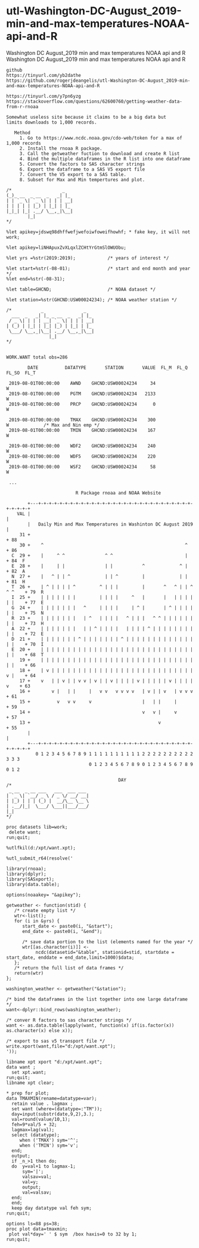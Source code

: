 # utl-Washington-DC-August_2019-min-and-max-temperatures-NOAA-api-and-R
Washington DC August_2019 min and max temperatures NOAA api and R 
    Washington DC August_2019 min and max temperatures NOAA api and R                                                                        
                                                                                                                                             
    github                                                                                                                                   
    https://tinyurl.com/yb2dathe                                                                                                             
    https://github.com/rogerjdeangelis/utl-Washington-DC-August_2019-min-and-max-temperatures-NOAA-api-and-R                                 
                                                                                                                                             
    https://tinyurl.com/y7pn6yzg                                                                                                             
    https://stackoverflow.com/questions/62600760/getting-weather-data-from-r-rnoaa                                                           
                                                                                                                                             
    Somewhat useless site because it claims to be a big data but                                                                             
    limits downloads to 1,000 records.                                                                                                       
                                                                                                                                             
       Method                                                                                                                                
         1. Go to https://www.ncdc.noaa.gov/cdo-web/token for a max of 1,000 records                                                         
         2. Install the rnoaa R package.                                                                                                     
         3. Call the getweather fuction to download and create R list                                                                        
         4. Bind the multiple dataframes in the R list into one dataframe                                                                    
         5. Convert the factors to SAS character strings                                                                                     
         6. Export the dataframe to a SAS V5 export file                                                                                     
         7. Convert the V5 export to a SAS table.                                                                                            
         8. Subset for Max and Min tempertures and plot.                                                                                     
                                                                                                                                             
    /*                   _                                                                                                                   
    (_)_ __  _ __  _   _| |_                                                                                                                 
    | | `_ \| `_ \| | | | __|                                                                                                                
    | | | | | |_) | |_| | |_                                                                                                                 
    |_|_| |_| .__/ \__,_|\__|                                                                                                                
            |_|                                                                                                                              
    */                                                                                                                                       
                                                                                                                                             
    %let apikey=jdswq98dhffwefjwefoiwfoweifhowhf; * fake key, it will not work;                                                              
                                                                                                                                             
    %let apikey=liNHApuxZvXLqxlZCHtYrGtmSlOWUObu;                                                                                            
                                                                                                                                             
    %let yrs =%str(2019:2019);            /* years of interest */                                                                            
                                                                                                                                             
    %let start=%str(-08-01);              /* start and end month and year */                                                                 
    %let end=%str(-08-31);                                                                                                                   
                                                                                                                                             
    %let table=GHCND;                     /* NOAA dataset */                                                                                 
                                                                                                                                             
    %let station=%str(GHCND:USW00024234); /* NOAA weather station */                                                                         
                                                                                                                                             
    /*           _               _                                                                                                           
      ___  _   _| |_ _ __  _   _| |_                                                                                                         
     / _ \| | | | __| `_ \| | | | __|                                                                                                        
    | (_) | |_| | |_| |_) | |_| | |_                                                                                                         
     \___/ \__,_|\__| .__/ \__,_|\__|                                                                                                        
                    |_|                                                                                                                      
    */                                                                                                                                       
                                                                                                                                             
                                                                                                                                             
    WORK.WANT total obs=286                                                                                                                  
                                                                                                                                             
            DATE          DATATYPE       STATION       VALUE  FL_M  FL_Q  FL_SO  FL_T                                                        
                                                                                                                                             
     2019-08-01T00:00:00    AWND    GHCND:USW00024234     34                W                                                                
     2019-08-01T00:00:00    PGTM    GHCND:USW00024234   2133                W                                                                
     2019-08-01T00:00:00    PRCP    GHCND:USW00024234      0                W                                                                
                                                                                                                                             
     2019-08-01T00:00:00    TMAX    GHCND:USW00024234    300                W             /* Max and Nin emp */                              
     2019-08-01T00:00:00    TMIN    GHCND:USW00024234    167                W                                                                
                                                                                                                                             
     2019-08-01T00:00:00    WDF2    GHCND:USW00024234    240                W                                                                
     2019-08-01T00:00:00    WDF5    GHCND:USW00024234    220                W                                                                
     2019-08-01T00:00:00    WSF2    GHCND:USW00024234     58                W                                                                
                                                                                                                                             
     ...                                                                                                                                     
                                                                                                                                             
                              R Package rnoaa and NOAA Website                                                                               
                                                                                                                                             
            +---+-+-+-+-+-+-+-+-+-+-+-+-+-+-+-+-+-+-+-+-+-+-+-+-+-+-+-+-+-+-+-+-+-+                                                          
        VAL |                                                                     |                                                          
            |   Daily Min and Max Temperatures in Washinton DC August 2019        |                                                          
         31 +                                                                     + 88                                                       
         30 +    ^                                                     ^          + 86                                                       
      C  29 +    |     ^ ^               ^ ^                           |          + 84  F                                                    
      E  28 +    |     | |               | |           ^             ^ |          + 82  A                                                    
      N  27 +    |   ^ | | ^             | | ^         |             | |          + 81  H                                                    
      T  26 +    | ^ | | | | ^         ^ | | |         |       ^   ^ | | ^ ^ ^    + 79  R                                                    
      I  25 +    | | | | | | |         | | | |     ^   |       |   | | | | | |    + 77  E                                                    
      G  24 +    | | | | | | |   ^     | | | |     | ^ |       | ^ | | | | | |    + 75  N                                                    
      R  23 +    | | | | | | |   | ^   | | | |   ^ | | |   ^ ^ | | | | | | | |    + 73  H                                                    
      A  22 +    | | | | | | |   | | ^ | | | |   | | | | ^ | | | | | | | | | |    + 72  E                                                    
      D  21 +    | | | | | | | ^ | | | | | | | ^ | | | | | | | | | | | | | | |    + 70  I                                                    
      E  20 +    | | | | | | | | | | | | | | | | | | | | | | | | | | | | | | |    + 68  T                                                    
         19 +    | | | | | | | | | | | | | | | | | | | | | | | | | | | | | | |    + 66                                                       
         18 +    | v | | | | | | | | | | | | | | | | | | | | | | | | | | | v |    + 64                                                       
         17 +    v   | | v | | v v | v | | v | | | | v | | | | | v | | | |   v    + 63                                                       
         16 +        v |   | |     |   v v   v v v v   | v | | v   | v v v        + 61                                                       
         15 +          v   v v     v                   |   | |     |              + 59                                                       
         14 +                                          v   v |     v              + 57                                                       
         13 +                                                v                    + 55                                                       
            |                                                                     |                                                          
            +---+-+-+-+-+-+-+-+-+-+-+-+-+-+-+-+-+-+-+-+-+-+-+-+-+-+-+-+-+-+-+-+-+-+                                                          
               0 1 2 3 4 5 6 7 8 9 1 1 1 1 1 1 1 1 1 1 2 2 2 2 2 2 2 2 2 2 3 3 3                                                             
                                   0 1 2 3 4 5 6 7 8 9 0 1 2 3 4 5 6 7 8 9 0 1 2                                                             
                                                                                                                                             
                                              DAY                                                                                            
    /*                                                                                                                                       
     _ __  _ __ ___   ___  ___ ___                                                                                                           
    | `_ \| `__/ _ \ / _ \/ __/ __|                                                                                                          
    | |_) | | | (_) |  __/\__ \__ \                                                                                                          
    | .__/|_|  \___/ \___||___/___/                                                                                                          
    |_|                                                                                                                                      
    */                                                                                                                                       
                                                                                                                                             
    proc datasets lib=work;                                                                                                                  
     delete want;                                                                                                                            
    run;quit;                                                                                                                                
                                                                                                                                             
    %utlfkil(d:/xpt/want.xpt);                                                                                                               
                                                                                                                                             
    %utl_submit_r64(resolve('                                                                                                                
                                                                                                                                             
    library(rnoaa);                                                                                                                          
    library(dplyr);                                                                                                                          
    library(SASxport);                                                                                                                       
    library(data.table);                                                                                                                     
                                                                                                                                             
    options(noaakey= "&apikey");                                                                                                             
                                                                                                                                             
    getweather <- function(stid) {                                                                                                           
       /* create empty list */                                                                                                               
       wtr<-list();                                                                                                                          
       for (i in &yrs) {                                                                                                                     
          start_date <- paste0(i, "&start");                                                                                                 
          end_date <- paste0(i, "&end");                                                                                                     
                                                                                                                                             
          /* save data portion to the list (elements named for the year */                                                                   
          wtr[[as.character(i)]] <-                                                                                                          
               ncdc(datasetid="&table", stationid=stid, startdate = start_date, enddate = end_date,limit=1000)$data;                         
       };                                                                                                                                    
       /* return the full list of data frames */                                                                                             
       return(wtr)                                                                                                                           
    };                                                                                                                                       
                                                                                                                                             
    washington_weather <- getweather("&station");                                                                                            
                                                                                                                                             
    /* bind the dataframes in the list together into one large dataframe   */                                                                
    want<-dplyr::bind_rows(washington_weather);                                                                                              
                                                                                                                                             
    /* conver R factors to sas character strings */                                                                                          
    want <- as.data.table(lapply(want, function(x) if(is.factor(x)) as.character(x) else x));                                                
                                                                                                                                             
    /* export to sas v5 transport file */                                                                                                    
    write.xport(want,file="d:/xpt/want.xpt");                                                                                                
    '));                                                                                                                                     
                                                                                                                                             
    libname xpt xport "d:/xpt/want.xpt";                                                                                                     
    data want ;                                                                                                                              
      set xpt.want;                                                                                                                          
    run;quit;                                                                                                                                
    libname xpt clear;                                                                                                                       
                                                                                                                                             
    * prep for plot;                                                                                                                         
    data TMAXMIN(rename=datatype=var);                                                                                                       
      retain value . lagmax ;                                                                                                                
      set want (where=(datatype=:"TM"));                                                                                                     
      day=input(substr(date,9,2),3.);                                                                                                        
      val=round(value/10,1);                                                                                                                 
      feh=9*val/5 + 32;                                                                                                                      
      lagmax=lag(val);                                                                                                                       
      select (datatype);                                                                                                                     
         when ('TMAX') sym='^';                                                                                                              
         when ('TMIN') sym='v';                                                                                                              
      end;                                                                                                                                   
      output;                                                                                                                                
      if _n_>1 then do;                                                                                                                      
      do  y=val+1 to lagmax-1;                                                                                                               
          sym='|';                                                                                                                           
          valsav=val;                                                                                                                        
          val=y;                                                                                                                             
          output;                                                                                                                            
          val=valsav;                                                                                                                        
      end;                                                                                                                                   
      end;                                                                                                                                   
      keep day datatype val feh sym;                                                                                                         
    run;quit;                                                                                                                                
                                                                                                                                             
    options ls=88 ps=38;                                                                                                                     
    proc plot data=tmaxmin;                                                                                                                  
     plot val*day=' ' $ sym  /box haxis=0 to 32 by 1;                                                                                        
    run;quit;                                                                                                                                
                                                                                                                                             
                                                                                                                                             
                                                                                                                                             
